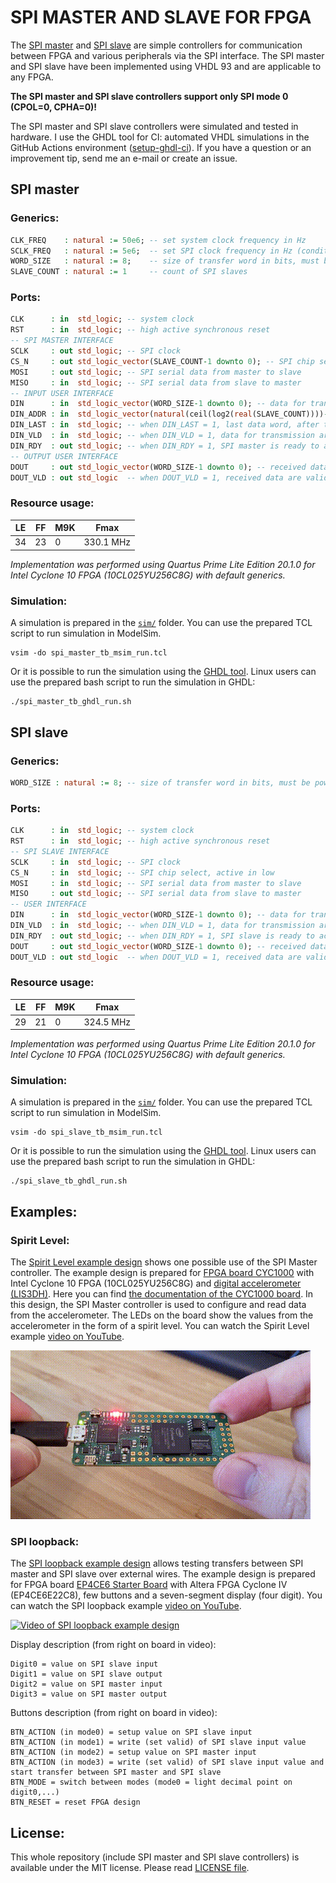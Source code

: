 # SPI MASTER AND SLAVE FOR FPGA

The [SPI master](#spi-master) and [SPI slave](#spi-slave) are simple controllers for communication between FPGA and various peripherals via the SPI interface. The SPI master and SPI slave have been implemented using VHDL 93 and are applicable to any FPGA.

**The SPI master and SPI slave controllers support only SPI mode 0 (CPOL=0, CPHA=0)!**

The SPI master and SPI slave controllers were simulated and tested in hardware. I use the GHDL tool for CI: automated VHDL simulations in the GitHub Actions environment ([setup-ghdl-ci](https://github.com/ghdl/setup-ghdl-ci)). If you have a question or an improvement tip, send me an e-mail or create an issue.

## SPI master

### Generics:

```vhdl
CLK_FREQ    : natural := 50e6; -- set system clock frequency in Hz
SCLK_FREQ   : natural := 5e6;  -- set SPI clock frequency in Hz (condition: SCLK_FREQ <= CLK_FREQ/10)
WORD_SIZE   : natural := 8;    -- size of transfer word in bits, must be power of two
SLAVE_COUNT : natural := 1     -- count of SPI slaves
```

### Ports:

```vhdl
CLK      : in  std_logic; -- system clock
RST      : in  std_logic; -- high active synchronous reset
-- SPI MASTER INTERFACE
SCLK     : out std_logic; -- SPI clock
CS_N     : out std_logic_vector(SLAVE_COUNT-1 downto 0); -- SPI chip select, active in low
MOSI     : out std_logic; -- SPI serial data from master to slave
MISO     : in  std_logic; -- SPI serial data from slave to master
-- INPUT USER INTERFACE
DIN      : in  std_logic_vector(WORD_SIZE-1 downto 0); -- data for transmission to SPI slave
DIN_ADDR : in  std_logic_vector(natural(ceil(log2(real(SLAVE_COUNT))))-1 downto 0); -- SPI slave address
DIN_LAST : in  std_logic; -- when DIN_LAST = 1, last data word, after transmit will be asserted CS_N
DIN_VLD  : in  std_logic; -- when DIN_VLD = 1, data for transmission are valid
DIN_RDY  : out std_logic; -- when DIN_RDY = 1, SPI master is ready to accept valid data for transmission
-- OUTPUT USER INTERFACE
DOUT     : out std_logic_vector(WORD_SIZE-1 downto 0); -- received data from SPI slave
DOUT_VLD : out std_logic  -- when DOUT_VLD = 1, received data are valid
```

### Resource usage:

LE | FF | M9K | Fmax
---|----|-----|-----------
34 | 23 | 0   | 330.1 MHz

*Implementation was performed using Quartus Prime Lite Edition 20.1.0 for Intel Cyclone 10 FPGA (10CL025YU256C8G) with default generics.*

### Simulation:

A simulation is prepared in the [```sim/```](sim/) folder. You can use the prepared TCL script to run simulation in ModelSim.
```
vsim -do spi_master_tb_msim_run.tcl
```

Or it is possible to run the simulation using the [GHDL tool](https://github.com/ghdl/ghdl). Linux users can use the prepared bash script to run the simulation in GHDL:
```
./spi_master_tb_ghdl_run.sh
```

## SPI slave

### Generics:

```vhdl
WORD_SIZE : natural := 8; -- size of transfer word in bits, must be power of two
```

### Ports:

```vhdl
CLK      : in  std_logic; -- system clock
RST      : in  std_logic; -- high active synchronous reset
-- SPI SLAVE INTERFACE
SCLK     : in  std_logic; -- SPI clock
CS_N     : in  std_logic; -- SPI chip select, active in low
MOSI     : in  std_logic; -- SPI serial data from master to slave
MISO     : out std_logic; -- SPI serial data from slave to master
-- USER INTERFACE
DIN      : in  std_logic_vector(WORD_SIZE-1 downto 0); -- data for transmission to SPI master
DIN_VLD  : in  std_logic; -- when DIN_VLD = 1, data for transmission are valid
DIN_RDY  : out std_logic; -- when DIN_RDY = 1, SPI slave is ready to accept valid data for transmission
DOUT     : out std_logic_vector(WORD_SIZE-1 downto 0); -- received data from SPI master
DOUT_VLD : out std_logic  -- when DOUT_VLD = 1, received data are valid
```

### Resource usage:

LE | FF | M9K | Fmax
---|----|-----|-----------
29 | 21 | 0   | 324.5 MHz

*Implementation was performed using Quartus Prime Lite Edition 20.1.0 for Intel Cyclone 10 FPGA (10CL025YU256C8G) with default generics.*

### Simulation:

A simulation is prepared in the [```sim/```](sim/) folder. You can use the prepared TCL script to run simulation in ModelSim.
```
vsim -do spi_slave_tb_msim_run.tcl
```

Or it is possible to run the simulation using the [GHDL tool](https://github.com/ghdl/ghdl). Linux users can use the prepared bash script to run the simulation in GHDL:
```
./spi_slave_tb_ghdl_run.sh
```

## Examples:

### Spirit Level:

The [Spirit Level example design](examples/spirit_level) shows one possible use of the SPI Master controller. The example design is prepared for [FPGA board CYC1000](https://shop.trenz-electronic.de/en/TEI0003-02-CYC1000-with-Cyclone-10-FPGA-8-MByte-SDRAM) with Intel Cyclone 10 FPGA (10CL025YU256C8G) and [digital accelerometer (LIS3DH)](https://www.st.com/resource/en/datasheet/lis3dh.pdf). Here you can find [the documentation of the CYC1000 board](https://www.trenz-electronic.de/fileadmin/docs/Trenz_Electronic/Modules_and_Module_Carriers/2.5x6.15/TEI0003/REV02/Documents/CYC1000%20User%20Guide.pdf). In this design, the SPI Master controller is used to configure and read data from the accelerometer. The LEDs on the board show the values from the accelerometer in the form of a spirit level. You can watch the Spirit Level example [video on YouTube](https://youtu.be/EI1BEAkZu5Q).

[![Spirit Level example video](docs/spirit_level_example.gif)](https://youtu.be/EI1BEAkZu5Q)

### SPI loopback:

The [SPI loopback example design](examples/loopback) allows testing transfers between SPI master and SPI slave over external wires. The example design is prepared for FPGA board [EP4CE6 Starter Board](http://www.ebay.com/itm/111975895262) with Altera FPGA Cyclone IV (EP4CE6E22C8), few buttons and a seven-segment display (four digit). You can watch the SPI loopback example [video on YouTube](https://youtu.be/-TbtB6Sm2Xk).

[![Video of SPI loopback example design](https://img.youtube.com/vi/-TbtB6Sm2Xk/0.jpg)](https://youtu.be/-TbtB6Sm2Xk)

Display description (from right on board in video):

```
Digit0 = value on SPI slave input
Digit1 = value on SPI slave output
Digit2 = value on SPI master input
Digit3 = value on SPI master output
```

Buttons description (from right on board in video):

```
BTN_ACTION (in mode0) = setup value on SPI slave input
BTN_ACTION (in mode1) = write (set valid) of SPI slave input value
BTN_ACTION (in mode2) = setup value on SPI master input
BTN_ACTION (in mode3) = write (set valid) of SPI slave input value and start transfer between SPI master and SPI slave
BTN_MODE = switch between modes (mode0 = light decimal point on digit0,...)
BTN_RESET = reset FPGA design
```

## License:

This whole repository (include SPI master and SPI slave controllers) is available under the MIT license. Please read [LICENSE file](LICENSE).
